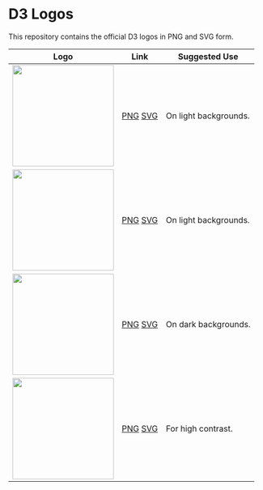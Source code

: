 # D3 Logos

This repository contains the official D3 logos in PNG and SVG form.

| Logo                                                                                                    | Link                                                                                                                                                | Suggested Use         |
|---------------------------------------------------------------------------------------------------------|-----------------------------------------------------------------------------------------------------------------------------------------------------|-----------------------|
| <img src="https://raw.githubusercontent.com/d3/d3-logo/master/d3.png" width="200" height="200">         | [PNG](https://raw.githubusercontent.com/d3/d3-logo/master/d3.png)         [SVG](https://raw.githubusercontent.com/d3/d3-logo/master/d3.svg)         | On light backgrounds. |
| <img src="https://raw.githubusercontent.com/d3/d3-logo/master/d3-black.png" width="200" height="200">   | [PNG](https://raw.githubusercontent.com/d3/d3-logo/master/d3-black.png)   [SVG](https://raw.githubusercontent.com/d3/d3-logo/master/d3-black.svg)   | On light backgrounds. |
| <img src="https://raw.githubusercontent.com/d3/d3-logo/master/d3-white.png" width="200" height="200">   | [PNG](https://raw.githubusercontent.com/d3/d3-logo/master/d3-white.png)   [SVG](https://raw.githubusercontent.com/d3/d3-logo/master/d3-white.svg)   | On dark backgrounds.  |
| <img src="https://raw.githubusercontent.com/d3/d3-logo/master/d3-outline.png" width="200" height="200"> | [PNG](https://raw.githubusercontent.com/d3/d3-logo/master/d3-outline.png) [SVG](https://raw.githubusercontent.com/d3/d3-logo/master/d3-outline.svg) | For high contrast.    |
